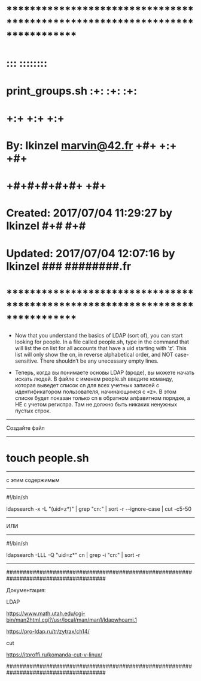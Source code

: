 # **************************************************************************** #
#                                                                              #
#                                                         :::      ::::::::    #
#    print_groups.sh                                    :+:      :+:    :+:    #
#                                                     +:+ +:+         +:+      #
#    By: lkinzel <marvin@42.fr>                     +#+  +:+       +#+         #
#                                                 +#+#+#+#+#+   +#+            #
#    Created: 2017/07/04 11:29:27 by lkinzel           #+#    #+#              #
#    Updated: 2017/07/04 12:07:16 by lkinzel          ###   ########.fr        #
#                                                                              #
# **************************************************************************** #

 - Now that you understand the basics of LDAP (sort of), you can start looking for people. In a file called people.sh, type in the command that will list the cn list for all accounts that have a uid starting with ’z’. This list will only show the cn, in reverse alphabetical order, and NOT case-sensitive. There shouldn’t be any unecessary empty lines.

- Теперь, когда вы понимаете основы LDAP (вроде), вы можете начать искать людей. В файле с именем people.sh введите команду, которая выведет список cn для всех учетных записей с идентификатором пользователя, начинающимся с «z». В этом списке будет показан только cn в обратном алфавитном порядке, а НЕ с учетом регистра. Там не должно быть никаких ненужных пустых строк.

------------------------------------------------------------------------------------------------------------------------------------------------------

Создайте файл 

------------------------------------------------------------------------------------------------------------------------------------------------------

# touch people.sh

------------------------------------------------------------------------------------------------------------------------------------------------------

с этим содержимым

------------------------------------------------------------------------------------------------------------------------------------------------------

#!/bin/sh

ldapsearch -x  -L "(uid=z*)" | grep "cn:" | sort -r --ignore-case | cut -c5-50

------------------------------------------------------------------------------------------------------------------------------------------------------

ИЛИ

------------------------------------------------------------------------------------------------------------------------------------------------------

#!/bin/sh

ldapsearch -LLL -Q "uid=z*" cn | grep -i "cn:" | sort -r 

------------------------------------------------------------------------------------------------------------------------------------------------------





######################################################################################

Документация:


LDAP

https://www.math.utah.edu/cgi-bin/man2html.cgi?/usr/local/man/man1/ldapwhoami.1

https://pro-ldap.ru/tr/zytrax/ch14/



cut 

https://itproffi.ru/komanda-cut-v-linux/

######################################################################################
